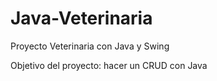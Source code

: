 # Java-Veterinaria

Proyecto Veterinaria con Java y Swing

Objetivo del proyecto: hacer un CRUD con Java
